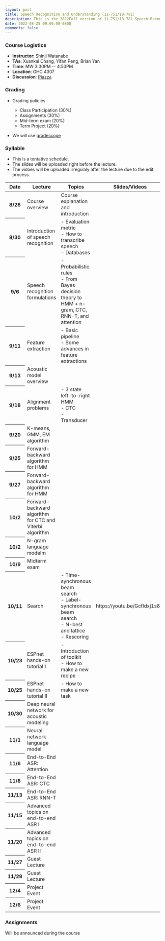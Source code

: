 ```yaml
---
layout: post
title: Speech Recognition and Understanding (11-751/18-781)
description: This is the 2022Fall version of 11-751/18-781 Speech Recognition and Understanding
date: 2022-08-25 09:00:00-0800
comments: false
---
```


<!---
### The Course Overview

Description here
--->

### Course Logistics

* <strong>Instructor</strong>: Shinji Watanabe
* <strong>TAs</strong>: Xuankai Chang, Yifan Peng, Brian Yan
* <strong>Time</strong>: MW 3:30PM -- 4:50PM
* <strong>Location</strong>: GHC 4307
* <strong>Discussion</strong>: [Piazza](https://piazza.com/cmu/fall2023/1175118781/)

<!---
### Course Objectives
--->

### Grading

- Grading policies
  - Class Participation (30%)
  - Assignments (30%)
  - Mid-term exam (20%)
  - Term Project (20%)

- We will use [gradescope](https://www.gradescope.com/courses/564396)

### Syllable
- This is a tentative schedule.
- The slides will be uploaded right before the lecture.
- The vidoes will be uploaded irregulaly after the lecture due to the edit process.
<table class="table">
  <thead>
    <tr>
      <th scope="col">Date</th>
      <th scope="col">Lecture</th>
      <th scope="col">Topics</th>
      <th scope="col">Slides/Videos</th>
    </tr>
  </thead>
  <tbody>
    <tr>
      <th scope="row">8/28</th>
      <td>Course overview</td>
      <td>Course explanation and introduction</td>
      <td></td>
    </tr>
    <tr>
      <th scope="row">8/30</th>
      <td>Introduction of speech recognition</td>
      <td>
     	- Evaluation metric <br>
    	- How to transcribe speech <br>
    	- Databases
      </td>
      <td></td>
    </tr>
    <tr>
      <th scope="row">9/6</th>
      <td>Speech recognition formulations</td>
      <td>
      	- Probabilistic rules <br>
      	- From Bayes decision theory to HMM + n-gram, CTC, RNN-T, and attention
      </td>
      <td></td>
    </tr>
    <tr>
      <th scope="row">9/11</th>
      <td>Feature extraction</td>
      <td>
      	- Basic pipeline <br>
      	- Some advances in feature extractions
      </td>
      <td></td>
    </tr>
    <tr>
      <th scope="row">9/13</th>
      <td>Acoustic model overview</td>
      <td>
      </td>
      <td></td>
    </tr>
    <tr>
      <th scope="row">9/18</th>
      <td>Alignment problems</td>
      <td>
      - 3 state left-to-right HMM <br>
      - CTC <br>
      - Transducer
      </td>
      <td></td>
    </tr>
    <tr>
      <th scope="row">9/20</th>
      <td>K-means, GMM, EM algorithm</td>
      <td>
      </td>
      <td></td>
    </tr>
    <tr>
      <th scope="row">9/25</th>
      <td>Forward-backward algorithm for HMM</td>
      <td>
      </td>
      <td></td>
    </tr>
    <tr>
      <th scope="row">9/27</th>
      <td>Forward-backward algorithm for HMM</td>
      <td>
      </td>
      <td></td>
    </tr>
    <tr>
      <th scope="row">10/2</th>
      <td>Forward-backward algorithm for CTC and Viterbi algorithm</td>
      <td>
      </td>
      <td></td>
    </tr>
    <tr>
      <th scope="row">10/2</th>
      <td>N-gram language modelm</td>
      <td>
      </td>
      <td></td>
    </tr>
    <tr>
      <th scope="row">10/9</th>
      <td>Midterm exam</td>
      <td>
      </td>
      <td></td>
    </tr>
    <tr>
      <th scope="row">10/11</th>
      <td>Search</td>
      <td>
      	- Time-synchronous beam search <br>
      	- Label-synchronous beam search <br>
      	- N-best and lattice <br>
      	- Rescoring <br>
      </td>
      <td>https://youtu.be/GcfIdxj1s8M</td>
    </tr>
    <tr>
      <th scope="row">10/23</th>
      <td>ESPnet hands-on tutorial I</td>
      <td>
        - Introduction of toolkit <br>
        - How to make a new recipe
      </td>
      <td></td>
    </tr>
    <tr>
      <th scope="row">10/25</th>
      <td>ESPnet hands-on tutorial II</td>
      <td>
        - How to make a new task
      </td>
      <td></td>
    </tr>
    <tr>
      <th scope="row">10/30</th>
      <td>Deep neural network for acoustic modeling</td>
      <td>
      </td>
      <td></td>
    </tr>
    <tr>
      <th scope="row">11/1</th>
      <td>Neural network language model</td>
      <td>
      </td>
      <td></td>
    </tr>
    <tr>
      <th scope="row">11/6</th>
      <td>End-to-End ASR: Attention</td>
      <td>
      </td>
      <td></td>
    </tr>
    <tr>
      <th scope="row">11/8</th>
      <td>End-to-End ASR: CTC</td>
      <td>
      </td>
      <td></td>
    </tr>
    <tr>
      <th scope="row">11/13</th>
      <td>End-to-End ASR: RNN-T</td>
      <td>
      </td>
      <td></td>
    </tr>
    <tr>
      <th scope="row">11/15</th>
      <td>Advanced topics on end-to-end ASR I</td>
      <td>
      </td>
      <td></td>
    </tr>
    <tr>
      <th scope="row">11/20</th>
      <td>Advanced topics on end-to-end ASR II</td>
      <td>
      </td>
      <td></td>
    </tr>
    <tr>
      <th scope="row">11/27</th>
      <td>Guest Lecture</td>
      <td>
      </td>
      <td></td>
    </tr>
    <tr>
      <th scope="row">11/29</th>
      <td>Guest Lecture</td>
      <td>
      </td>
      <td></td>
    </tr>
    <tr>
      <th scope="row">12/4</th>
      <td>Project Event</td>
      <td>
      </td>
      <td></td>
    </tr>
    <tr>
      <th scope="row">12/6</th>
      <td>Project Event</td>
      <td>
      </td>
      <td></td>
    </tr>
  </tbody>
</table>


### Assignments

Will be announced during the course
